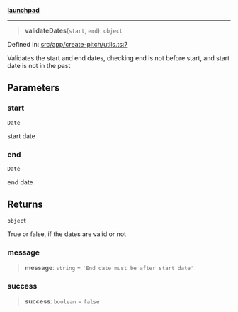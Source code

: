 [**launchpad**](index.md)

***

> **validateDates**(`start`, `end`): `object`

Defined in: [src/app/create-pitch/utils.ts:7](https://github.com/victorbratov/launchpad/blob/d14315d3bd6634bc1c0e4507f8ad0551e9221cbc/src/app/create-pitch/utils.ts#L7)

Validates the start and end dates, checking end is not before start, and start date is not in the past

## Parameters

### start

`Date`

start date

### end

`Date`

end date

## Returns

`object`

True or false, if the dates are valid or not

### message

> **message**: `string` = `'End date must be after start date'`

### success

> **success**: `boolean` = `false`
